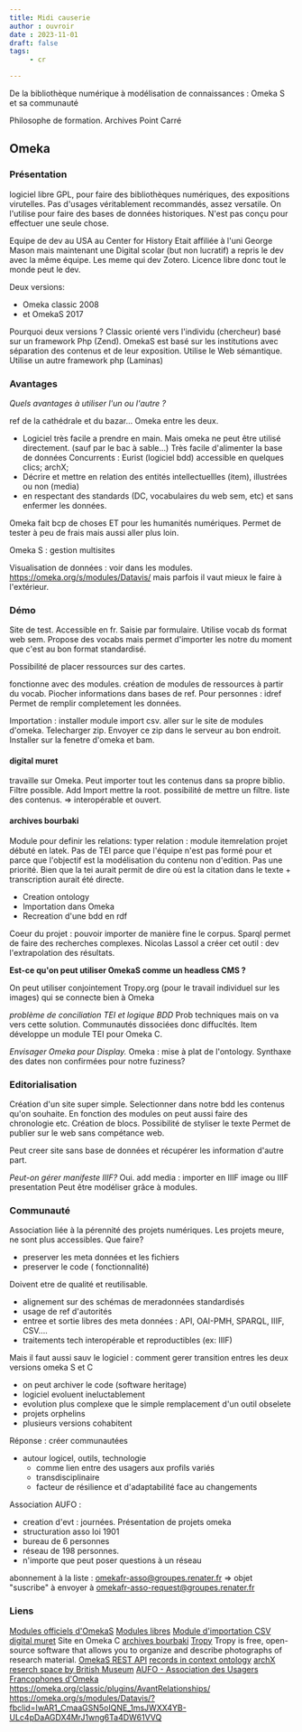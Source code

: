 ```yaml
---
title: Midi causerie
author : ouvroir
date : 2023-11-01
draft: false
tags:
     - cr

---
```


De la bibliothèque numérique à modélisation de connaissances : Omeka S et sa communauté

Philosophe de formation. 
Archives Point Carré

## Omeka

### Présentation

logiciel libre GPL, pour faire des bibliothèques numériques, des expositions virutelles. Pas d'usages véritablement recommandés, assez versatile. On l'utilise pour faire des bases de données historiques.
N'est pas conçu pour effectuer une seule chose. 

Equipe de dev au USA au Center for History Etait affiliée à l'uni George Mason mais maintenant une Digital scolar (but non lucratif) a repris le dev avec la même équipe.  Les meme qui dev Zotero. Licence libre donc tout le monde peut le dev. 

Deux versions:
- Omeka classic 2008
- et OmekaS 2017

Pourquoi deux versions ? Classic orienté vers l'individu (chercheur) basé sur un framework Php (Zend). OmekaS est basé sur les institutions avec séparation des contenus et de leur exposition. Utilise le Web sémantique. Utilise un autre framework php (Laminas)

### Avantages
*Quels avantages à utiliser l'un ou l'autre ?*

ref de la cathédrale et du bazar... Omeka entre les deux. 

- Logiciel très facile a prendre en main. Mais omeka ne peut être utilisé directement. (sauf par le bac à sable...)
Très facile d'alimenter la base de données
Concurrents : Eurist (logiciel bdd) accessible en quelques clics; archX; 
- Décrire et mettre en relation des entités intellectuellles (item), illustrées ou non (media)
- en respectant des standards (DC, vocabulaires du web sem, etc) et sans enfermer les données. 

Omeka fait bcp de choses ET pour les humanités numériques. Permet de tester à peu de frais mais aussi aller plus loin. 

Omeka S : gestion multisites

Visualisation de données : 
voir dans les modules. https://omeka.org/s/modules/Datavis/
mais parfois il vaut mieux le faire à l'extérieur. 


### Démo

Site de test. Accessible en fr. 
Saisie par formulaire. Utilise vocab ds format web sem. Propose des vocabs mais permet d'importer les notre du moment que c'est au bon format standardisé. 

Possibilité de placer ressources sur des cartes. 

fonctionne avec des modules. 
création de modules de ressources à partir du vocab. 
Piocher informations dans bases de ref. 
Pour personnes : idref
Permet de remplir completement les données. 

Importation : installer module import csv. 
aller sur le site de modules d'omeka. 
Telecharger zip. Envoyer ce zip dans le serveur au bon endroit. 
Installer sur la fenetre d'omeka et bam. 

#### digital muret 
travaille sur Omeka. 
Peut importer tout les contenus dans sa propre biblio. Filtre possible. 
Add Import
mettre la root. 
possibilité de mettre un filtre. 
liste des contenus. 
=> interopérable et ouvert. 

#### archives bourbaki
Module pour definir les relations: 
typer relation : module itemrelation
projet débuté en latek. 
Pas de TEI parce que l'équipe n'est pas formé pour et parce que l'objectif est la modélisation du contenu non d'edition. Pas une priorité. Bien que la tei aurait permit de dire où est la citation dans le texte + transcription aurait été directe. 
- Creation ontology
- Importation dans Omeka
- Recreation d'une bdd en rdf

Coeur du projet : pouvoir importer de manière fine le corpus. Sparql permet de faire des recherches complexes. 
Nicolas Lassol a créer cet outil : dev l'extrapolation des résultats. 

**Est-ce qu'on peut utiliser OmekaS comme un headless CMS ?**

On peut utiliser conjointement Tropy.org (pour le travail individuel sur les images) qui se connecte bien à Omeka

*problème de conciliation TEI et logique BDD*
Prob techniques mais on va vers cette solution. Communautés dissociées donc diffucltés. 
Item développe un module TEI pour Omeka C. 

*Envisager Omeka pour Display.* Omeka : mise à plat de l'ontology. Synthaxe des dates non confirmées pour notre fuziness? 

### Editorialisation

Création d'un site super simple.
Selectionner dans notre bdd les contenus qu'on souhaite. 
En fonction des modules on peut aussi faire des chronologie etc.
Création de blocs. 
Possibilité de styliser le texte
Permet de publier sur le web sans compétance web. 

Peut creer site sans base de données et récupérer les information d'autre part. 

*Peut-on gérer manifeste IIIF?*
Oui. add media : importer en IIIF image ou IIIF presentation 
Peut être modéliser grâce à modules. 

### Communauté

Association liée à la pérennité des projets numériques. 
Les projets meure, ne sont plus accessibles. Que faire? 
- preserver les meta données et les fichiers
- preserver le code ( fonctionnalité)

Doivent etre de qualité et reutilisable. 
- alignement sur des schémas de meradonnées standardisés
- usage de ref d'autorités
- entree et sortie libres des meta données : API, OAI-PMH, SPARQL, IIIF, CSV....
- traitements tech interopérable et reproductibles (ex: IIIF)

Mais il faut aussi sauv le logiciel : 
comment gerer transition entres les deux versions omeka S et C
- on peut archiver le code (software heritage)
- logiciel evoluent ineluctablement 
- evolution plus complexe que le simple remplacement d'un outil obselete
- projets orphelins
- plusieurs versions cohabitent

Réponse : créer communautées
- autour logicel, outils, technologie
    - comme lien entre des usagers aux profils variés
    - transdisciplinaire
    - facteur de résilience et d'adaptabilité face au changements

Association AUFO : 
- creation d'evt : journées. Présentation de projets omeka
- structuration asso loi 1901
- bureau de 6 personnes
- réseau de 198 personnes. 
- n'importe que peut poser questions à un réseau

abonnement à la liste : omekafr-asso@groupes.renater.fr
=> objet "suscribe" à envoyer à omekafr-asso-request@groupes.renater.fr

### Liens 
[Modules officiels d'OmekaS](https://omeka.org/s/modules/)
[Modules libres](https://github.com/orgs/omeka-s-modules/repositories)
[Module d'importation CSV](https://github.com/omeka-s-modules/CSVImport)
[digital muret](https://digitalmuret.inha.fr/s/accueil-muret/page/accueil)
Site en Omeka C [archives bourbaki](http://archives-bourbaki.ahp-numerique.fr/) 
[Tropy](https://docs.tropy.org/) Tropy is free, open-source software that allows you to organize and describe photographs of research material. 
[OmekaS REST API](https://omeka.org/s/docs/developer/api/rest_api/)
[records in context ontology](https://www.ica.org/en/records-in-contexts-ontology)
[archX]()
[reserch space by British Museum](https://researchspace.org/)
[AUFO - Association des Usagers Francophones d'Omeka](https://omeka.fr/)
https://omeka.org/classic/plugins/AvantRelationships/
https://omeka.org/s/modules/Datavis/?fbclid=IwAR1_CmaaGSN5oIQNE_1msJWXX4YB-ULc4pDaAGDX4MrJ1wng6Ta4DW61VVQ 


